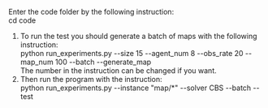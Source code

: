 Enter the code folder by the following instruction:\
cd code
1. To run the test you should generate a batch of maps with the following instruction:\
  python run_experiments.py --size 15 --agent_num 8 --obs_rate 20 --map_num 100 --batch --generate_map\
  The number in the instruction can be changed if you want.
2. Then run the program with the instruction:\
   python run_experiments.py --instance "map/*" --solver CBS --batch --test
